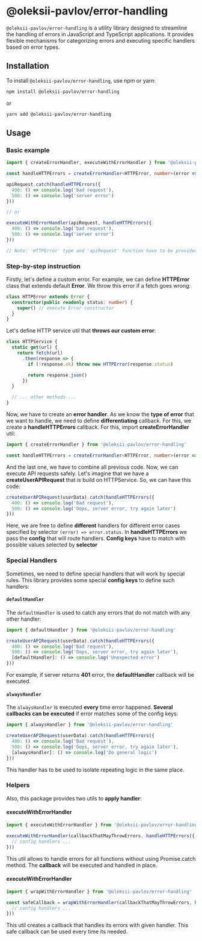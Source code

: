 # @oleksii-pavlov/error-handling

`@oleksii-pavlov/error-handling` is a utility library designed to streamline the handling of errors in JavaScript and TypeScript applications. It provides flexible mechanisms for categorizing errors and executing specific handlers based on error types.

## Installation

To install `@oleksii-pavlov/error-handling`, use npm or yarn:

```bash
npm install @oleksii-pavlov/error-handling
```

or

```bash
yarn add @oleksii-pavlov/error-handling
```

## Usage

### Basic example

```typescript
import { createErrorHandler, executeWithErrorHandler } from '@oleksii-pavlov/error-handling'

const handleHTTPErrors = createErrorHandler<HTTPError, number>(error => error.code)

apiRequest.catch(handleHTTPErrors({
  400: () => console.log('bad request'),
  500: () => console.log('server error')
}))

// or 

executeWithErrorHandler(apiRequest, handleHTTPErrors({
  400: () => console.log('bad request'),
  500: () => console.log('server error')
}))

// Note: 'HTTPError' type and 'apiRequest' function have to be provided by client code
```

### Step-by-step instruction

Firstly, let's define a custom error. For example, we can define **HTTPError** class that extends default **Error**. We throw this error if a fetch goes wrong:

```typescript
class HTTPError extends Error {
  constructor(public readonly status: number) {
    super() // execute Error constructor
  }
}
```

Let's define HTTP service util that **throws our custom error**:

```typescript
class HTTPService {
  static get(url) {
    return fetch(url)
      .then(response => {
        if (!response.ok) throw new HTTPError(response.status)

        return response.json()
      })
  }

  // ... other methods ...
}
```

Now, we have to create an **error handler**. As we know the **type of error** that we want to handle, we need to define **differentiating** callback. For this, we create a **handleHTTPErrors** callback. For this, import **createErrorHandler** util:

```typescript
import { createErrorHandler } from '@oleksii-pavlov/error-handling'

const handleHTTPErrors = createErrorHandler<HTTPError, number>(error => error.status)
```

And the last one, we have to combine all previous code. Now, we can execute API requests safely. Let's imagine that we have a **createUserAPIRequest** that is build on HTTPService. So, we can have this code:

```typescript
createUserAPIRequest(userData).catch(handleHTTPErrors({
  400: () => console.log('Bad request'),
  500: () => console.log('Oops, server error, try again later')
}))
```

Here, we are free to define **different** handlers for different error cases specified by selector ```(error) => error.status```. In **handleHTTPErrors** we pass the **config** that will route handlers. **Config keys** have to match with possible values selected by **selector**

### Special Handlers

Sometimes, we need to define special handlers that will work by special rules. This library provides some special **config keys** to define such handlers:

#### `defaultHandler`

The `defaultHandler` is used to catch any errors that do not match with any other handler:

```typescript
import { defaultHandler } from '@oleksii-pavlov/error-handling'

createUserAPIRequest(userData).catch(handleHTTPErrors({
  400: () => console.log('Bad request'),
  500: () => console.log('Oops, server error, try again later'),
  [defaultHandler]: () => console.log('Unexpected error')
}))
```

For example, if server returns **401** error, the **defaultHandler** callback will be executed.

#### `alwaysHandler`

The `alwaysHandler` is executed **every** time error happened. **Several callbacks can be executed** if error matches some of the config keys:

```typescript
import { alwaysHandler } from '@oleksii-pavlov/error-handling'

createUserAPIRequest(userData).catch(handleHTTPErrors({
  400: () => console.log('Bad request'),
  500: () => console.log('Oops, server error, try again later'),
  [alwaysHandler]: () => console.log('Do general logic')
}))
```

This handler has to be used to isolate repeating logic in the same place.

### Helpers

Also, this package provides two utils to **apply handler**:

#### executeWithErrorHandler

```typescript
import { executeWithErrorHandler } from '@oleksii-pavlov/error-handling'

executeWithErrorHandler(callbackThatMayThrowErrors, handleHTTPErrors({
  // config handlers ...
}))
```

This util allows to handle errors for all functions without using Promise.catch method. The **callback** will be executed and handled in place. 

#### executeWithErrorHandler

```typescript
import { wrapWithErrorHandler } from '@oleksii-pavlov/error-handling'

const safeCallback = wrapWithErrorHandler(callbackThatMayThrowErrors, handleHTTPErrors({
  // config handlers ...
}))
```

This util creates a callback that handles its errors with given handler. This safe callback can be used every time its needed.
